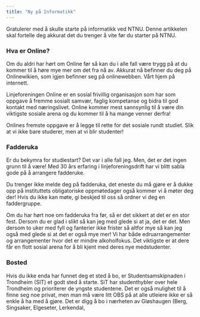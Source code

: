 ```yaml
---
title: "Ny på Informatikk"
---
```


Gratulerer med å skulle starte på informatikk ved NTNU. Denne artikkelen skal fortelle deg akkurat det du trenger å vite før du starter på NTNU. 

### Hva er Online? 

Om du aldri har hørt om Online før så kan du i alle fall være trygg på at du kommer til å høre mye mer om det fra nå av. Akkurat nå befinner du deg på Onlinewikien, som igjen befinner seg på onlinewebben. Vårt hjem på internett.

Linjeforeningen Online er en sosial frivillig organisasjon som har som oppgave å fremme sosialt samvær, faglig kompetanse og bidra til god kontakt med næringslivet. Online kommer mest sannsynlig til å være din viktigste sosiale arena og du kommer til å ha mange venner derfra!

Onlines fremste oppgave er å legge til rette for det sosiale rundt studiet. Slik at vi ikke bare studerer, men at vi blir studenter!

### Fadderuka

Er du bekymra for studiestart? Det var i alle fall jeg. Men, det er det ingen grunn til å være! Med 30 års erfaring i linjeforeningsdrift har vi blitt sabla gode på å arrangere fadderuke. 

Du trenger ikke melde deg på fadderuka, det eneste du må gjøre er å dukke opp på instituttets obligatoriske oppmøtedager også kommer vi å møter deg der! Hvis du ikke kan møte, gi beskjed til oss så ordner vi deg en faddergruppe. 

Om du har hørt noe om fadderuka fra før, så er det sikkert at det er en stor fest. Dersom du er glad i slikt så kan jeg med glede si at ja, det er det. Men dersom to uker med fyll og fanterier ikke frister så altfor mye så kan jeg også med glede si at det er også mye mer! Vi har både edruarrangementer og arrangementer hvor det er mindre alkoholfokus. Det viktigste er at dere får en flott sosial arena for å bli kjent med deres nye medstudenter.

### Bosted

Hvis du ikke enda har funnet deg et sted å bo, er Studentsamskipnaden i Trondheim (SIT) et godt sted å starte. SiT har studenthybler over hele Trondheim og prioriterer de yngste studentene. Det er også mulighet til å finne seg noe privat, men man må være litt OBS på at alle utleiere ikke er så enkle å ha med å gjøre. Det er digg å bo i nærheten av Gløshaugen (Berg, Singsaker, Elgeseter, Lerkendal,